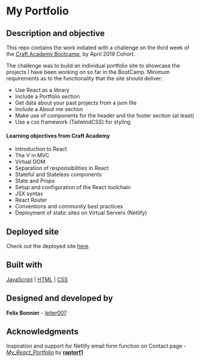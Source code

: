 # My Portfolio

## Description and objective
This repo contains the work initiated with a challenge on the third week of the [Craft Academy Bootcamp](https://craftacademy.se/english/curriculum/), by April 2019 Cohort.

The challenge was to build an individual portfolio site to showcase the projects I have been working on so far in the BootCamp. Minimum requirements as to the functionality that the site should deliver:

* Use React as a library
* Include a Portfolio section
* Get data about your past projects from a json file
* Include a About me section
* Make use of components for the header and the footer section (at least)
* Use a css framework (TailwindCSS) for styling


 #### Learning objectives from Craft Academy
* Introduction to React
* The V in MVC
* Virtual DOM
* Separation of responsibilities in React
* Stateful and Stateless components
* State and Props
* Setup and configuration of the React toolchain
* JSX syntax
* React Router
* Conventions and community best practices
* Deployment of static sites on Virtual Servers (Netlify)

## Deployed site
Check out the deployed site [here](https://felix-react-portfolio.netlify.com/).

## Built with
[JavaScript](https://developer.mozilla.org/en-US/docs/Web/JavaScript) |
[HTML](https://developer.mozilla.org/en-US/docs/Web/HTML) |
[CSS](https://developer.mozilla.org/en-US/docs/Web/CSS)

## Designed and developed by
**Felix Bonnier** - [leiter007](https://github.com/leiter007)

## Acknowledgments

Inspiration and support for Netlify email form function on Contact page - [<i>My_React_Portfolio</i>](https://github.com/raptorf1/My_React_Portfolio) by [**raptorf1**](https://github.com/raptorf1) 
